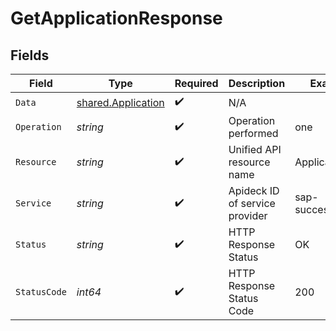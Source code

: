 # GetApplicationResponse


## Fields

| Field                                                           | Type                                                            | Required                                                        | Description                                                     | Example                                                         |
| --------------------------------------------------------------- | --------------------------------------------------------------- | --------------------------------------------------------------- | --------------------------------------------------------------- | --------------------------------------------------------------- |
| `Data`                                                          | [shared.Application](../../../pkg/models/shared/application.md) | :heavy_check_mark:                                              | N/A                                                             |                                                                 |
| `Operation`                                                     | *string*                                                        | :heavy_check_mark:                                              | Operation performed                                             | one                                                             |
| `Resource`                                                      | *string*                                                        | :heavy_check_mark:                                              | Unified API resource name                                       | Applications                                                    |
| `Service`                                                       | *string*                                                        | :heavy_check_mark:                                              | Apideck ID of service provider                                  | sap-successfactors                                              |
| `Status`                                                        | *string*                                                        | :heavy_check_mark:                                              | HTTP Response Status                                            | OK                                                              |
| `StatusCode`                                                    | *int64*                                                         | :heavy_check_mark:                                              | HTTP Response Status Code                                       | 200                                                             |